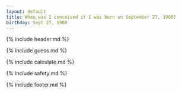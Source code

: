 ```yaml
---
layout: default
title: When was I conceived if I was born on September 27, 1900?
birthday: Sept 27, 1900
---
```


{% include header.md %}

{% include guess.md %}

{% include calculate.md %}

{% include safety.md %}

{% include footer.md %}



